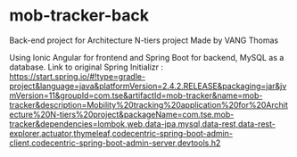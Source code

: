 # mob-tracker-back
Back-end project for Architecture N-tiers project
Made by VANG Thomas

Using Ionic Angular for frontend and Spring Boot for backend, MySQL as a database.
Link to original Spring Initializr : https://start.spring.io/#!type=gradle-project&language=java&platformVersion=2.4.2.RELEASE&packaging=jar&jvmVersion=11&groupId=com.tse&artifactId=mob-tracker&name=mob-tracker&description=Mobility%20tracking%20application%20for%20Architecture%20N-tiers%20project&packageName=com.tse.mob-tracker&dependencies=lombok,web,data-jpa,mysql,data-rest,data-rest-explorer,actuator,thymeleaf,codecentric-spring-boot-admin-client,codecentric-spring-boot-admin-server,devtools,h2

